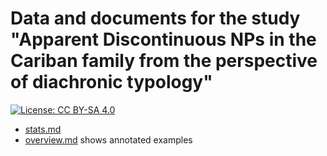 # Data and documents for the study "Apparent Discontinuous NPs in the Cariban family from the perspective of diachronic typology"

[![License: CC BY-SA 4.0](https://img.shields.io/badge/License-CC_BY--SA_4.0-blue.svg)](https://creativecommons.org/licenses/by-sa/4.0/)



* [stats.md](stats.md) 
* [overview.md](overview.md) shows annotated examples
